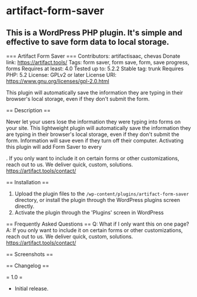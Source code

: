 # artifact-form-saver

## This is a WordPress PHP plugin. It's simple and effective to save form data to local storage.

=== Artifact Form Saver ===
Contributors: artifactisaac, chevas
Donate link: https://artifact.tools/
Tags: form saver, form save, form, save progress, forms
Requires at least: 4.0
Tested up to: 5.2.2
Stable tag: trunk
Requires PHP: 5.2
License: GPLv2 or later
License URI: https://www.gnu.org/licenses/gpl-2.0.html

This plugin will automatically save the information they are typing in their browser's local storage, even if they don't submit the form.

== Description ==

Never let your users lose the information they were typing into forms on your site. This lightweight plugin will automatically save the information they are typing in their browser's local storage, even if they don't submit the form. Information will save even if they turn off their computer. Activating this plugin will add Form Saver to every <form>. If you only want to include it on certain forms or other customizations, reach out to us. We deliver quick, custom, solutions. https://artifact.tools/contact/

== Installation ==
1. Upload the plugin files to the `/wp-content/plugins/artifact-form-saver` directory, or install the plugin through the WordPress plugins screen directly.
2. Activate the plugin through the 'Plugins' screen in WordPress

== Frequently Asked Questions ==
Q: What if I only want this on one page?
A: If you only want to include it on certain forms or other customizations, reach out to us. We deliver quick, custom, solutions. https://artifact.tools/contact/

== Screenshots ==

== Changelog ==

= 1.0 =
* Initial release.
